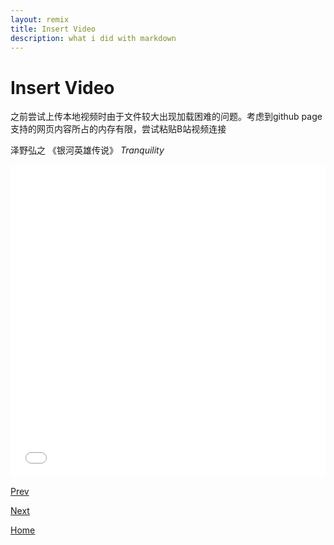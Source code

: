 ```yaml
---
layout: remix
title: Insert Video
description: what i did with markdown 
---
```


# Insert Video 

之前尝试上传本地视频时由于文件较大出现加载困难的问题。考虑到github page支持的网页内容所占的内存有限，尝试粘贴B站视频连接 

泽野弘之 《银河英雄传说》 *Tranquility*

<iframe src="//player.bilibili.com/player.html?aid=641510101&page=1&danmaku=0" allowfullscreen="allowfullscreen" width="100%" height="500" scrolling="no" frameborder="0" sandbox="allow-top-navigation allow-same-origin allow-forms allow-scripts"></iframe>

[Prev](./insert-audio.md)

[Next](./sample.md)

[Home](../index.md)
